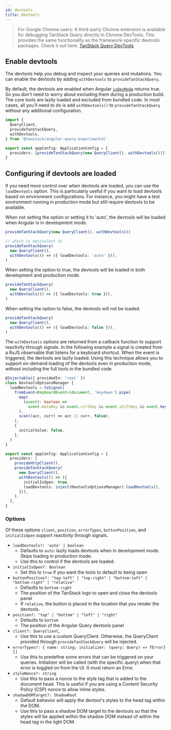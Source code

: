 ```yaml
---
id: devtools
title: Devtools
---
```


> For Google Chrome users: A third-party Chrome extension is available for debugging TanStack Query directly in Chrome DevTools. This provides the same functionality as the framework-specific devtools packages. Check it out here: [TanStack Query DevTools](https://chromewebstore.google.com/detail/tanstack-query-devtools/annajfchloimdhceglpgglpeepfghfai)

## Enable devtools

The devtools help you debug and inspect your queries and mutations. You can enable the devtools by adding `withDevtools` to `provideTanStackQuery`.

By default, the devtools are enabled when Angular [`isDevMode`](https://angular.dev/api/core/isDevMode) returns true. So you don't need to worry about excluding them during a production build. The core tools are lazily loaded and excluded from bundled code. In most cases, all you'll need to do is add `withDevtools()` to `provideTanStackQuery` without any additional configuration.

```ts
import {
  QueryClient,
  provideTanStackQuery,
  withDevtools,
} from '@tanstack/angular-query-experimental'

export const appConfig: ApplicationConfig = {
  providers: [provideTanStackQuery(new QueryClient(), withDevtools())],
}
```

## Configuring if devtools are loaded

If you need more control over when devtools are loaded, you can use the `loadDevtools` option. This is particularly useful if you want to load devtools based on environment configurations. For instance, you might have a test environment running in production mode but still require devtools to be available.

When not setting the option or setting it to 'auto', the devtools will be loaded when Angular is in development mode.

```ts
provideTanStackQuery(new QueryClient(), withDevtools())

// which is equivalent to
provideTanStackQuery(
  new QueryClient(),
  withDevtools(() => ({ loadDevtools: 'auto' })),
)
```

When setting the option to true, the devtools will be loaded in both development and production mode.

```ts
provideTanStackQuery(
  new QueryClient(),
  withDevtools(() => ({ loadDevtools: true })),
)
```

When setting the option to false, the devtools will not be loaded.

```ts
provideTanStackQuery(
  new QueryClient(),
  withDevtools(() => ({ loadDevtools: false })),
)
```

The `withDevtools` options are returned from a callback function to support reactivity through signals. In the following example
a signal is created from a RxJS observable that listens for a keyboard shortcut. When the event is triggered, the devtools are lazily loaded.
Using this technique allows you to support on-demand loading of the devtools even in production mode, without including the full tools in the bundled code.

```ts
@Injectable({ providedIn: 'root' })
class DevtoolsOptionsManager {
  loadDevtools = toSignal(
    fromEvent<KeyboardEvent>(document, 'keydown').pipe(
      map(
        (event): boolean =>
          event.metaKey && event.ctrlKey && event.shiftKey && event.key === 'D',
      ),
      scan((acc, curr) => acc || curr, false),
    ),
    {
      initialValue: false,
    },
  )
}

export const appConfig: ApplicationConfig = {
  providers: [
    provideHttpClient(),
    provideTanStackQuery(
      new QueryClient(),
      withDevtools(() => ({
        initialIsOpen: true,
        loadDevtools: inject(DevtoolsOptionsManager).loadDevtools(),
      })),
    ),
  ],
}
```

### Options

Of these options `client`, `position`, `errorTypes`, `buttonPosition`, and `initialIsOpen` support reactivity through signals.

- `loadDevtools?: 'auto' | boolean`
  - Defaults to `auto`: lazily loads devtools when in development mode. Skips loading in production mode.
  - Use this to control if the devtools are loaded.
- `initialIsOpen?: Boolean`
  - Set this to `true` if you want the tools to default to being open
- `buttonPosition?: "top-left" | "top-right" | "bottom-left" | "bottom-right" | "relative"`
  - Defaults to `bottom-right`
  - The position of the TanStack logo to open and close the devtools panel
  - If `relative`, the button is placed in the location that you render the devtools.
- `position?: "top" | "bottom" | "left" | "right"`
  - Defaults to `bottom`
  - The position of the Angular Query devtools panel
- `client?: QueryClient`,
  - Use this to use a custom QueryClient. Otherwise, the QueryClient provided through `provideTanStackQuery` will be injected.
- `errorTypes?: { name: string; initializer: (query: Query) => TError}[]`
  - Use this to predefine some errors that can be triggered on your queries. Initializer will be called (with the specific query) when that error is toggled on from the UI. It must return an Error.
- `styleNonce?: string`
  - Use this to pass a nonce to the style tag that is added to the document head. This is useful if you are using a Content Security Policy (CSP) nonce to allow inline styles.
- `shadowDOMTarget?: ShadowRoot`
  - Default behavior will apply the devtool's styles to the head tag within the DOM.
  - Use this to pass a shadow DOM target to the devtools so that the styles will be applied within the shadow DOM instead of within the head tag in the light DOM.
